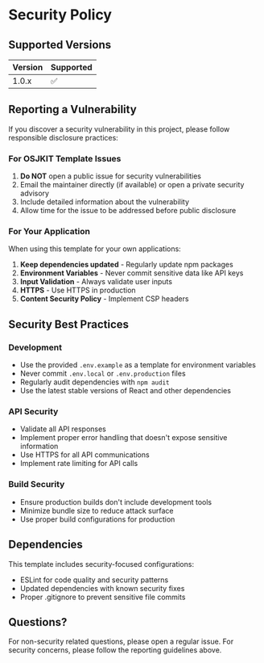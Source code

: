 # Security Policy

## Supported Versions

| Version | Supported          |
| ------- | ------------------ |
| 1.0.x   | :white_check_mark: |

## Reporting a Vulnerability

If you discover a security vulnerability in this project, please follow responsible disclosure practices:

### For OSJKIT Template Issues
1. **Do NOT** open a public issue for security vulnerabilities
2. Email the maintainer directly (if available) or open a private security advisory
3. Include detailed information about the vulnerability
4. Allow time for the issue to be addressed before public disclosure

### For Your Application
When using this template for your own applications:

1. **Keep dependencies updated** - Regularly update npm packages
2. **Environment Variables** - Never commit sensitive data like API keys
3. **Input Validation** - Always validate user inputs
4. **HTTPS** - Use HTTPS in production
5. **Content Security Policy** - Implement CSP headers

## Security Best Practices

### Development
- Use the provided `.env.example` as a template for environment variables
- Never commit `.env.local` or `.env.production` files
- Regularly audit dependencies with `npm audit`
- Use the latest stable versions of React and other dependencies

### API Security
- Validate all API responses
- Implement proper error handling that doesn't expose sensitive information
- Use HTTPS for all API communications
- Implement rate limiting for API calls

### Build Security
- Ensure production builds don't include development tools
- Minimize bundle size to reduce attack surface
- Use proper build configurations for production

## Dependencies

This template includes security-focused configurations:
- ESLint for code quality and security patterns
- Updated dependencies with known security fixes
- Proper .gitignore to prevent sensitive file commits

## Questions?

For non-security related questions, please open a regular issue.
For security concerns, please follow the reporting guidelines above.
